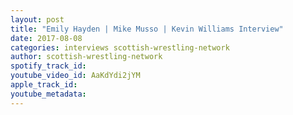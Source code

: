 ```yaml
---
layout: post
title: "Emily Hayden | Mike Musso | Kevin Williams Interview"
date: 2017-08-08
categories: interviews scottish-wrestling-network
author: scottish-wrestling-network
spotify_track_id: 
youtube_video_id: AaKdYdi2jYM
apple_track_id: 
youtube_metadata: 
---
```

